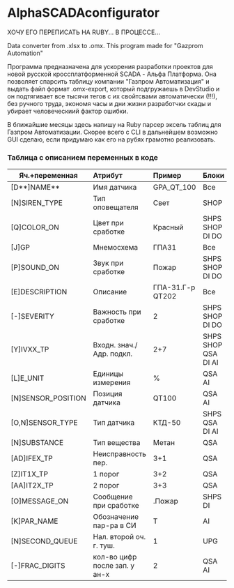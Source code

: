 # AlphaSCADAconfigurator

ХОЧУ ЕГО ПЕРЕПИСАТЬ НА RUBY... В ПРОЦЕССЕ...

Data converter from .xlsx to .omx. This program made for "Gazprom Automation"

Программа предназначена для ускорения разработки проектов для новой русской кроссплатформенной SCADA - Альфа Платформа. Она позволяет спарсить таблицу компании "Газпром Автоматизация" и выдать файл формат .omx-export, который подгружаешь в DevStudio и он подтягивает все тысячи тегов с их свойтсвами автоматически (!!!), без ручного труда, экономя часы и дни жизни разработчки скады и убирает человеческиий фактор ошибки.
 

В ближайшие месяцы здесь напишу на Ruby парсер эксель таблиц для Газпром Автоматизации. Скорее всего с CLI в дальнейшем возможно GUI сделаю, если придумаю как его на рубях грамотно реализовать.

### Таблица с описанием переменных в коде
| Яч.+переменная     | Атрибут                       | Пример           | Блоки               | Комментарий                |
| ------------------ |:----------------------------- |:---------------- | ------------------- | -------------------------- |
| [D**]NAME**        | Имя датчика                   | GPA_QT_100       | Все                 |                            |
| [N]SIREN_TYPE      | Тип оповещателя               | Свет             | SHOP                |                            |
| [Q]COLOR_ON        | Цвет при сработке             | Красный          | SHPS SHOP DI DO     |                            |
| [J]GP              | Мнемосхема                    | ГПА31            | Все                 |                            |
| [P]SOUND_ON        | Звук при сработке             | Пожар            | SHPS SHOP DI DO     | Под вопросом нужно или нет |
| [E]DESCRIPTION     | Описание                      | ГПА-31.Г-р QT202 | Все                 |                            |
| [-]SEVERITY        | Важность при сработке         | 2                | SHPS SHOP DI DO     | Формируется из SOUND_ON    |
| [Y]IVXX_TP         | Входн. знач./Адр. подкл.      | 2+7              | SHPS SHOP QSA DI AI |                            |
| [L]E_UNIT          | Единицы измерения             | %                | QSA AI              |                            |
| [N]SENSOR_POSITION | Позиция датчика               | QT100            | QSA AI              |                            |
| [O,N]SENSOR_TYPE   | Тип датчика                   | КТД-50           | SHPS QSA DI AI      | 2 SHPS AI проверить        |
| [N]SUBSTANCE       | Тип вещества                  | Метан            | QSA                 |                            |
| [AD]IFEX_TP        | Неисправность   пер.          | 3+1              | QSA                 | (3 модуль TREI, 1 канал)   |
| [Z]IT1X_TP         | 1 порог                       | 3+2              | QSA                 |                            |
| [AA]IT2X_TP        | 2 порог                       | 3+3              | QSA                 |                            |
| [O]MESSAGE_ON      | Сообщение при сработке        | .Пожар           | SHPS DI             |                            |
| [K]PAR_NAME        | Обозначение пар-ра в СИ       | T                | AI                  | Тип.изм.(P,L,dP,F)         |
| [N]SECOND_QUEUE    | Нал. второй оч. г. туш.       | 1                | UPG                 |                            |
| [-]FRAC_DIGITS     | кол-во цифр после зап. у ан-х | 2                | QSA AI              | По умолч. в функц - 2      |
